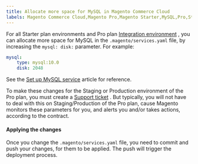 ```yaml
---
title: Allocate more space for MySQL in Magento Commerce Cloud
labels: Magento Commerce Cloud,Magento Pro,Magento Starter,MySQL,Pro,Starter,how to,mysql disk space,space
---
```


For all Starter plan environments and Pro plan [Integration environment](https://support.magento.com/hc/en-us/articles/360043032152-Integration-Environment-enhancement-request-Pro-and-Starter) , you can allocate more space for MySQL in the `.magento/services.yaml` file, by increasing the `mysql: disk:` parameter. For example:

```yaml
mysql:
    type: mysql:10.0
    disk: 2048
```

See the [Set up MySQL service](https://devdocs.magento.com/guides/v2.3/cloud/project/project-conf-files_services-mysql.html) article for reference.

To make these changes for the Staging or Production environment of the Pro plan, you must create a [Support ticket](https://support.magento.com/hc/en-us/articles/360019088251-Submit-a-support-ticket) . But typically, you will not have to deal with this on Staging/Production of the Pro plan, cause Magento monitors these parameters for you, and alerts you and/or takes actions, according to the contract.

#### Applying the changes

Once you change the `.magento/services.yaml` file, you need to commit and push your changes, for them to be applied. The push will trigger the deployment process.
